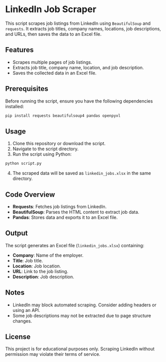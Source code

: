 # LinkedIn Job Scraper

This script scrapes job listings from LinkedIn using `BeautifulSoup` and `requests`. It extracts job titles, company names, locations, job descriptions, and URLs, then saves the data to an Excel file.

## Features
- Scrapes multiple pages of job listings.
- Extracts job title, company name, location, and job description.
- Saves the collected data in an Excel file.

## Prerequisites
Before running the script, ensure you have the following dependencies installed:

```bash
pip install requests beautifulsoup4 pandas openpyxl
```

## Usage
1. Clone this repository or download the script.
2. Navigate to the script directory.
3. Run the script using Python:

```bash
python script.py
```

4. The scraped data will be saved as `linkedin_jobs.xlsx` in the same directory.

## Code Overview
- **Requests**: Fetches job listings from LinkedIn.
- **BeautifulSoup**: Parses the HTML content to extract job data.
- **Pandas**: Stores data and exports it to an Excel file.

## Output
The script generates an Excel file (`linkedin_jobs.xlsx`) containing:
- **Company**: Name of the employer.
- **Title**: Job title.
- **Location**: Job location.
- **URL**: Link to the job listing.
- **Description**: Job description.

## Notes
- LinkedIn may block automated scraping. Consider adding headers or using an API.
- Some job descriptions may not be extracted due to page structure changes.

## License
This project is for educational purposes only. Scraping LinkedIn without permission may violate their terms of service.
